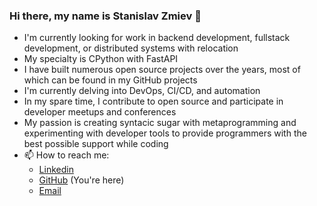 ### Hi there, my name is Stanislav Zmiev 👋

- I'm currently looking for work in backend development, fullstack development, or distributed systems with relocation
- My specialty is CPython with FastAPI
- I have built numerous open source projects over the years, most of which can be found in my GitHub projects
- I'm currently delving into DevOps, CI/CD, and automation
- In my spare time, I contribute to open source and participate in developer meetups and conferences
- My passion is creating syntacic sugar with metaprogramming and experimenting with developer tools to provide programmers with the best possible support while coding
- 📫 How to reach me:
  - [Linkedin](https://www.linkedin.com/in/stanislav-zmiev/)
  - [GitHub](https://github.com/Ovsyanka83) (You're here)
  - [Email](mailto:szmiev2000@gmail.com)
